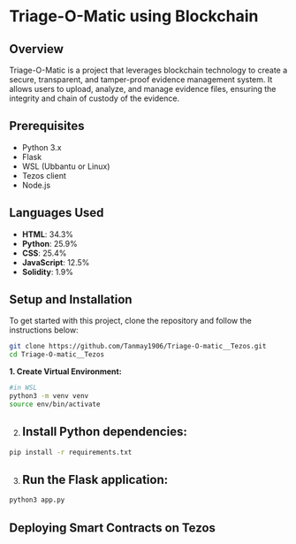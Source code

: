 # Triage-O-Matic using Blockchain

## Overview

Triage-O-Matic is a project that leverages blockchain technology to create a secure, transparent, and tamper-proof evidence management system. It allows users to upload, analyze, and manage evidence files, ensuring the integrity and chain of custody of the evidence.

## Prerequisites

- Python 3.x
- Flask
- WSL (Ubbantu or Linux)
- Tezos client
- Node.js

## Languages Used

- **HTML**: 34.3%
- **Python**: 25.9%
- **CSS**: 25.4%
- **JavaScript**: 12.5%
- **Solidity**: 1.9%

## Setup and Installation

To get started with this project, clone the repository and follow the instructions below:

```bash
git clone https://github.com/Tanmay1906/Triage-O-matic__Tezos.git
cd Triage-O-matic__Tezos
```

**1. Create Virtual Environment:**
```bash
#in WSL
python3 -m venv venv
source env/bin/activate  
```
2. ## Install Python dependencies:
```bash
pip install -r requirements.txt
```
3. ## Run the Flask application:
```bash
python3 app.py
```

## Deploying Smart Contracts on Tezos

